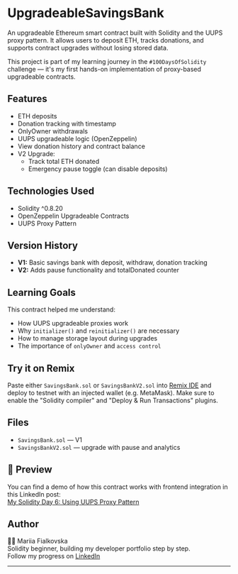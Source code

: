# UpgradeableSavingsBank

An upgradeable Ethereum smart contract built with Solidity and the UUPS proxy pattern. It allows users to deposit ETH, tracks donations, and supports contract upgrades without losing stored data.

This project is part of my learning journey in the `#100DaysOfSolidity` challenge — it's my first hands-on implementation of proxy-based upgradeable contracts.

## Features

- ETH deposits
- Donation tracking with timestamp
- OnlyOwner withdrawals
- UUPS upgradeable logic (OpenZeppelin)
- View donation history and contract balance
- V2 Upgrade: 
  - Track total ETH donated
  - Emergency pause toggle (can disable deposits)

## Technologies Used

- Solidity ^0.8.20
- OpenZeppelin Upgradeable Contracts
- UUPS Proxy Pattern

## Version History

- **V1:** Basic savings bank with deposit, withdraw, donation tracking
- **V2:** Adds pause functionality and totalDonated counter

## Learning Goals

This contract helped me understand:
- How UUPS upgradeable proxies work
- Why `initializer()` and `reinitializer()` are necessary
- How to manage storage layout during upgrades
- The importance of `onlyOwner` and `access control`

## Try it on Remix

Paste either `SavingsBank.sol` or `SavingsBankV2.sol` into [Remix IDE](https://remix.ethereum.org/) and deploy to testnet with an injected wallet (e.g. MetaMask). Make sure to enable the "Solidity compiler" and "Deploy & Run Transactions" plugins.

## Files

- `SavingsBank.sol` — V1
- `SavingsBankV2.sol` — upgrade with pause and analytics

## 📸 Preview

You can find a demo of how this contract works with frontend integration in this LinkedIn post:  
 [My Solidity Day 6: Using UUPS Proxy Pattern](https://www.linkedin.com/posts/mariia-fialkovska-78857b234_100daysofsolidity-solidity-blockchain-activity-7324820319548882944-5cwB)

## Author

👩‍💻 Mariia Fialkovska  
Solidity beginner, building my developer portfolio step by step.  
Follow my progress on [LinkedIn](https://www.linkedin.com/in/mariia-fialkovska-78857b234/)

---

